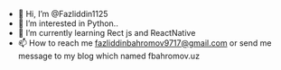 - 👋 Hi, I’m @Fazliddin1125
- 👀 I’m interested in Python..
- 🌱 I’m currently learning Rect js and ReactNative
- 📫 How to reach me fazliddinbahromov9717@gmail.com or send me message to my blog which named fbahromov.uz

<!---
Fazliddin1125/Fazliddin1125 is a ✨ special ✨ repository because its `README.md` (this file) appears on your GitHub profile.
You can click the Preview link to take a look at your changes.
--->
